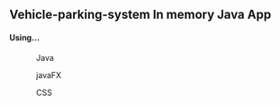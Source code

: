 <h2>Vehicle-parking-system
In memory Java App</h2>

<h4><strong>Using…</strong></h4>

<ul>
<ol>
Java</ol>
<ol>javaFX</ol>
<ol>CSS</ol>
</ul>
